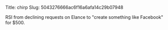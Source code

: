 Title: chirp
Slug: 5043276666ac6f16a6afa14c29b07948

RSI from declining requests on Elance to "create something like Facebook" for $500.
